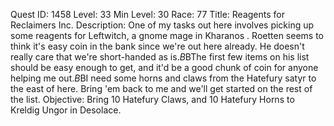 Quest ID: 1458
Level: 33
Min Level: 30
Race: 77
Title: Reagents for Reclaimers Inc.
Description: One of my tasks out here involves picking up some reagents for Leftwitch, a gnome mage in Kharanos . Roetten seems to think it's easy coin in the bank since we're out here already. He doesn't really care that we're short-handed as is.$B$BThe first few items on his list should be easy enough to get, and it'd be a good chunk of coin for anyone helping me out.$B$BI need some horns and claws from the Hatefury satyr to the east of here. Bring 'em back to me and we'll get started on the rest of the list.
Objective: Bring 10 Hatefury Claws, and 10 Hatefury Horns to Kreldig Ungor in Desolace.
